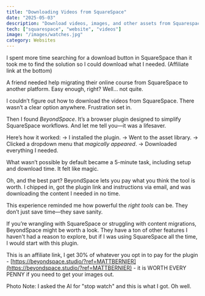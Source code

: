 ```yaml
---
title: "Downloading Videos from SquareSpace"
date: "2025-05-03"
description: "Download videos, images, and other assets from Squarespace quickly."
tech: ["squarespace", "website", "videos"]
image: "/images/watches.jpg" 
category: Websites
---
```


I spent more time searching for a download button in SquareSpace than it took me to find the solution so I could download what I needed. (Affiliate link at the bottom)

A friend needed help migrating their online course from SquareSpace to another platform. Easy enough, right? Well… not quite.

I couldn’t figure out how to download the videos from SquareSpace. There wasn’t a clear option anywhere. Frustration set in.

Then I found *BeyondSpace*. It’s a browser plugin designed to simplify SquareSpace workflows. And let me tell you—it was a lifesaver.

Here’s how it worked:
→ I installed the plugin.
→ Went to the asset library.
→ Clicked a dropdown menu that *magically appeared*.
→ Downloaded everything I needed.

What wasn’t possible by default became a 5-minute task, including setup and download time. It felt like magic.

Oh, and the best part? BeyondSpace lets you pay what you think the tool is worth. I chipped in, got the plugin link and instructions via email, and was downloading the content I needed in no time.

This experience reminded me how powerful the *right tools* can be. They don’t just save time—they save sanity.

If you’re wrangling with SquareSpace or struggling with content migrations, BeyondSpace might be worth a look. They have a ton of other features I haven't had a reason to explore, but if I was using SquareSpace all the time, I would start with this plugin.

This is an affiliate link, I get 30% of whatever you opt in to pay for the plugin -
[https://beyondspace.studio/?ref=MATTBERNIER](https://beyondspace.studio/?ref=MATTBERNIER) - it is WORTH EVERY PENNY if you need to get your images out.

Photo Note: I asked the AI for "stop watch" and this is what I got. Oh well.